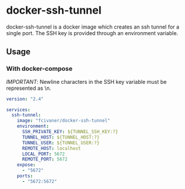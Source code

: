 # docker-ssh-tunnel

docker-ssh-tunnel is a docker image which creates an ssh tunnel for a single port. The SSH key is provided through an environment variable.

## Usage

### With docker-compose

_IMPORTANT_: Newline characters in the SSH key variable must be represented as \n.

```yaml
version: "2.4"

services:
  ssh-tunnel:
    image: "fcivaner/docker-ssh-tunnel"
    environment:
      SSH_PRIVATE_KEY: ${TUNNEL_SSH_KEY:?}
      TUNNEL_HOST: ${TUNNEL_HOST:?}
      TUNNEL_USER: ${TUNNEL_USER:?}
      REMOTE_HOST: localhost
      LOCAL_PORT: 5672
      REMOTE_PORT: 5672
    expose:
      - "5672"
    ports:
      - "5672:5672"
```

